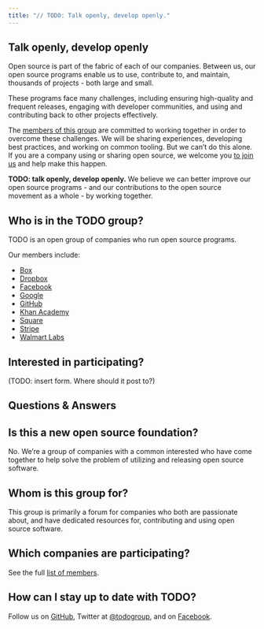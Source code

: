 ```yaml
---
title: "// TODO: Talk openly, develop openly."
---
```


<section id="about" markdown="1">

# Talk openly, develop openly

Open source is part of the fabric of each of our companies. Between us, our open source programs
enable us to use, contribute to, and maintain, thousands of projects - both large and small.

These programs face many challenges, including ensuring high-quality and frequent releases, engaging
with developer communities, and using and contributing back to other projects effectively.

The [members of this group](#members) are committed to working together in order to overcome these challenges.
We will be sharing experiences, developing best practices, and working on common tooling. But we
can’t do this alone. If you are a company using or sharing open source, we welcome you [to join us](#participate)
and help make this happen.

**TODO: talk openly, develop openly.** We believe we can better improve our open source programs -
and our contributions to the open source movement as a whole - by working together.

</section>

<section id="members" markdown="1">

# Who is in the TODO group?

TODO is an open group of companies who run open source programs.

Our members include:

* [Box](http://opensource.box.com/)
* [Dropbox](https://opensource.dropbox.com/)
* [Facebook](https://code.facebook.com/projects/)
* [Google](https://developers.google.com/open-source/)
* [GitHub](https://github.com/github)
* [Khan Academy](https://github.com/Khan)
* [Square](http://corner.squareup.com)
* [Stripe](https://github.com/stripe)
* [Walmart Labs](https://github.com/walmartlabs)

</section>


<section id="participate" markdown="1">

# Interested in participating?

(TODO: insert form.  Where should it post to?)

</section>

<section id="faq" markdown="1">

# Questions & Answers

## Is this a new open source foundation?

No. We’re a group of companies with a common interested who have come together to help solve the
problem of utilizing and releasing open source software.

## Whom is this group for?

This group is primarily a forum for companies who both are passionate about, and have dedicated
resources for, contributing and using open source software.

## Which companies are participating?

See the full <a href="#members">list of members</a>.

## How can I stay up to date with TODO?

Follow us on [GitHub](https://github.com/todogroup), Twitter at
[@todogroup](https://twitter.com/todogroup), and on [Facebook](https://facebook.com/todo).

</section>
